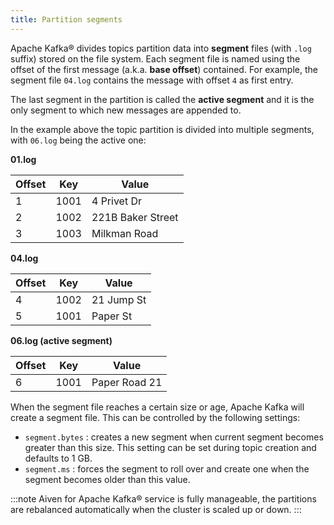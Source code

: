 ```yaml
---
title: Partition segments
---
```


Apache Kafka® divides topics partition data into **segment** files (with `.log` suffix) stored on the file system. Each segment file is named using the offset of the first message (a.k.a. **base offset**) contained.
For example, the segment file `04.log` contains the message
with offset `4` as first entry.

The last segment in the partition is called the **active segment** and
it is the only segment to which new messages are appended to.

In the example above the topic partition is divided into multiple
segments, with `06.log` being the active one:

**01.log**

<!-- vale off -->

| Offset | Key  | Value             |
| ------ | ---- | ----------------- |
| 1      | 1001 | 4 Privet Dr       |
| 2      | 1002 | 221B Baker Street |
| 3      | 1003 | Milkman Road      |

**04.log**

| Offset | Key  | Value      |
| ------ | ---- | ---------- |
| 4      | 1002 | 21 Jump St |
| 5      | 1001 | Paper St   |

**06.log (active segment)**

| Offset | Key  | Value         |
| ------ | ---- | ------------- |
| 6      | 1001 | Paper Road 21 |

<!-- vale on -->

When the segment file reaches a certain size or age, Apache Kafka will
create a segment file. This can be controlled by the following
settings:

-   `segment.bytes` : creates a new segment when current segment becomes
    greater than this size. This setting can be set during topic
    creation and defaults to 1 GB.
-   `segment.ms` : forces the segment to roll over and create one
    when the segment becomes older than this value.

:::note
Aiven for Apache Kafka® service is fully manageable, the partitions are
rebalanced automatically when the cluster is scaled up or down.
:::
